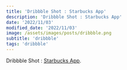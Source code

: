 ```yaml
---
title: 'Dribbble Shot : Starbucks App'
description: 'Dribbble Shot : Starbucks App'
date: '2022/11/03'
modified_date: '2022/11/03'
image: /assets/images/posts/dribbble.png
subtitle: 'dribbble'
tags: 'dribbble'
---
```


Dribbble Shot : [Starbucks App](https://dribbble.com/shots/12070767-Starbucks-App).
